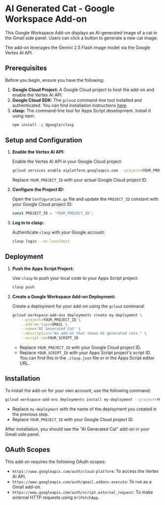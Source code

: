# AI Generated Cat - Google Workspace Add-on

This Google Workspace Add-on displays an AI-generated image of a cat in the Gmail side panel. Users can click a button to generate a new cat image.

The add-on leverages the Gemini 2.5 Flash image model via the Google Vertex AI API.

## Prerequisites

Before you begin, ensure you have the following:

1.  **Google Cloud Project:** A Google Cloud project to host the add-on and enable the Vertex AI API.
2.  **Google Cloud SDK:** The `gcloud` command-line tool installed and authenticated. You can find installation instructions [here](https://cloud.google.com/sdk/docs/install).
3.  **clasp:** The command-line tool for Apps Script development. Install it using npm:
    ```bash
    npm install -g @google/clasp
    ```

## Setup and Configuration

1.  **Enable the Vertex AI API:**

    Enable the Vertex AI API in your Google Cloud project:
    ```bash
    gcloud services enable aiplatform.googleapis.com --project=YOUR_PROJECT_ID
    ```
    Replace `YOUR_PROJECT_ID` with your actual Google Cloud project ID.

2.  **Configure the Project ID:**

    Open the `Configuration.gs` file and update the `PROJECT_ID` constant with your Google Cloud project ID:
    ```javascript
    const PROJECT_ID = 'YOUR_PROJECT_ID';
    ```

3.  **Log in to clasp:**

    Authenticate `clasp` with your Google account:
    ```bash
    clasp login --no-localhost
    ```

## Deployment

1.  **Push the Apps Script Project:**

    Use `clasp` to push your local code to your Apps Script project:
    ```bash
    clasp push
    ```

2.  **Create a Google Workspace Add-on Deployment:**

    Create a deployment for your add-on using the `gcloud` command:
    ```bash
    gcloud workspace-add-ons deployments create my-deployment \
        --project=YOUR_PROJECT_ID \
        --add-on-type=GMAIL \
        --name="AI Generated Cat" \
        --description="An add-on that shows AI generated cats." \
        --script-id=YOUR_SCRIPT_ID
    ```
    - Replace `YOUR_PROJECT_ID` with your Google Cloud project ID.
    - Replace `YOUR_SCRIPT_ID` with your Apps Script project's script ID. You can find this in the `.clasp.json` file or in the Apps Script editor URL.

## Installation

To install the add-on for your own account, use the following command:

```bash
gcloud workspace-add-ons deployments install my-deployment --project=YOUR_PROJECT_ID
```
- Replace `my-deployment` with the name of the deployment you created in the previous step.
- Replace `YOUR_PROJECT_ID` with your Google Cloud project ID.

After installation, you should see the "AI Generated Cat" add-on in your Gmail side panel.

## OAuth Scopes

This add-on requires the following OAuth scopes:

*   `https://www.googleapis.com/auth/cloud-platform`: To access the Vertex AI API.
*   `https://www.googleapis.com/auth/gmail.addons.execute`: To run as a Gmail add-on.
*   `https://www.googleapis.com/auth/script.external_request`: To make external HTTP requests using `UrlFetchApp`.
